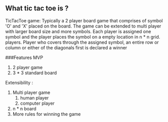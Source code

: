 ## What tic tac toe is ?
TicTacToe game: 
Typically a 2 player board game that comprises of symbol 'O' and 'X' placed on the board.
The game can be extended to multi player with larger board size and more symbols.
Each player is assigned one symbol and the player places the symbol on a empty location in n * n grid.
players. Player who covers through the assigned symbol, an entire row or column or either of the diagonals first 
is declared a winner

###Features
MVP 
1. 2 player game
2. 3 * 3 standard board

Extensibility : 
1. Multi player game
   1. human player
   2. computer player
2. n * n board
3. More rules for winning the game

